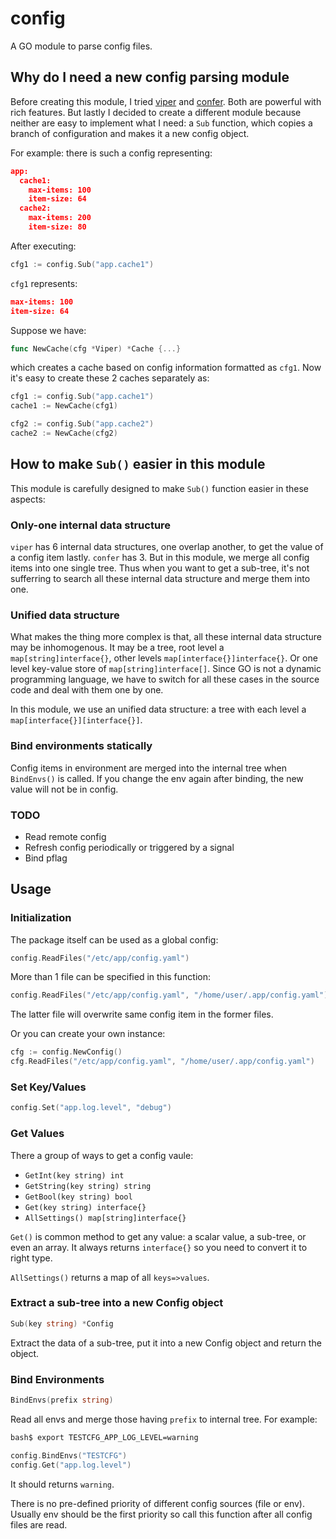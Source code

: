 # config

A GO module to parse config files.

## Why do I need a new config parsing module

Before creating this module, I tried [viper](https://github.com/spf13/viper) and [confer](https://github.com/jacobstr/confer).
Both are powerful with rich features. But lastly I decided to create a different module because neither are easy to implement what I need: a `Sub` function, which copies a branch of configuration and makes it a new config object.

For example: there is such a config representing:

```json
app:
  cache1:
    max-items: 100
    item-size: 64
  cache2:
    max-items: 200
    item-size: 80
```

After executing:
```go
cfg1 := config.Sub("app.cache1")
```

`cfg1` represents:

```json
max-items: 100
item-size: 64
```

Suppose we have:

```go
func NewCache(cfg *Viper) *Cache {...}
```

which creates a cache based on config information formatted as `cfg1`.
Now it's easy to create these 2 caches separately as:

```go
cfg1 := config.Sub("app.cache1")
cache1 := NewCache(cfg1)

cfg2 := config.Sub("app.cache2")
cache2 := NewCache(cfg2)
```

## How to make `Sub()` easier in this module

This module is carefully designed to make `Sub()` function easier in these aspects:

### Only-one internal data structure

`viper` has 6 internal data structures, one overlap another, to get the value of a config item lastly. `confer` has 3.
But in this module, we merge all config items into one single tree. Thus when you want to get a sub-tree, it's not sufferring to search all these internal data structure and merge them into one.

### Unified data structure

What makes the thing more complex is that, all these internal data structure may be inhomogenous.
It may be a tree, root level a `map[string]interface{}`, other levels `map[interface{}]interface{}`.
Or one level key-value store of `map[string]interface[]`.
Since GO is not a dynamic programming language, we have to switch for all these cases in the source code and deal with them one by one.

In this module, we use an unified data structure: a tree with each level a `map[interface{}][interface{}]`.

### Bind environments statically

Config items in environment are merged into the internal tree when `BindEnvs()` is called. If you change the env again after binding, the new value will not be in config.

### TODO
- Read remote config
- Refresh config periodically or triggered by a signal
- Bind pflag

## Usage
### Initialization

The package itself can be used as a global config:

```go
config.ReadFiles("/etc/app/config.yaml")
```
More than 1 file can be specified in this function:

```go
config.ReadFiles("/etc/app/config.yaml", "/home/user/.app/config.yaml")
```

The latter file will overwrite same config item in the former files.

Or you can create your own instance:

```go
cfg := config.NewConfig()
cfg.ReadFiles("/etc/app/config.yaml", "/home/user/.app/config.yaml")
```

### Set Key/Values

```go
config.Set("app.log.level", "debug")
```

### Get Values
There a group of ways to get a config vaule:
- `GetInt(key string) int`
- `GetString(key string) string`
- `GetBool(key string) bool`
- `Get(key string) interface{}`
- `AllSettings() map[string]interface{}`

`Get()` is common method to get any value: a scalar value, a sub-tree, or even an array.
It always returns `interface{}` so you need to convert it to right type.

`AllSettings()` returns a map of all `keys=>values`.

### Extract a sub-tree into a new Config object

```go
Sub(key string) *Config
```

Extract the data of a sub-tree, put it into a new Config object and return the object.

### Bind Environments

```go
BindEnvs(prefix string)
```

Read all envs and merge those having `prefix` to internal tree. For example:

```bash
bash$ export TESTCFG_APP_LOG_LEVEL=warning
```

```go
config.BindEnvs("TESTCFG")
config.Get("app.log.level")
```

It should returns `warning`.

There is no pre-defined priority of different config sources (file or env).
Usually env should be the first priority so call this function after all config files are read.

